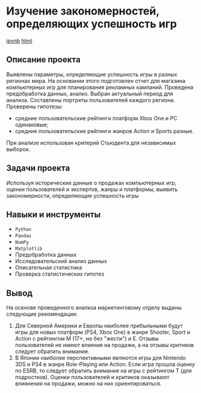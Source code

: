 # Изучение закономерностей, определяющих успешность игр
[ipynb](https://github.com/AgathaRemedy/Portfolio/blob/main/%D0%98%D0%B7%D1%83%D1%87%D0%B5%D0%BD%D0%B8%D0%B5%20%D0%B7%D0%B0%D0%BA%D0%BE%D0%BD%D0%BE%D0%BC%D0%B5%D1%80%D0%BD%D0%BE%D1%81%D1%82%D0%B5%D0%B9%2C%20%D0%BE%D0%BF%D1%80%D0%B5%D0%B4%D0%B5%D0%BB%D1%8F%D1%8E%D1%89%D0%B8%D1%85%20%D1%83%D1%81%D0%BF%D0%B5%D1%88%D0%BD%D0%BE%D1%81%D1%82%D1%8C%20%D0%B8%D0%B3%D1%80/games-strimchik.ipynb) [html](https://github.com/AgathaRemedy/Portfolio/blob/main/%D0%98%D0%B7%D1%83%D1%87%D0%B5%D0%BD%D0%B8%D0%B5%20%D0%B7%D0%B0%D0%BA%D0%BE%D0%BD%D0%BE%D0%BC%D0%B5%D1%80%D0%BD%D0%BE%D1%81%D1%82%D0%B5%D0%B9%2C%20%D0%BE%D0%BF%D1%80%D0%B5%D0%B4%D0%B5%D0%BB%D1%8F%D1%8E%D1%89%D0%B8%D1%85%20%D1%83%D1%81%D0%BF%D0%B5%D1%88%D0%BD%D0%BE%D1%81%D1%82%D1%8C%20%D0%B8%D0%B3%D1%80/games-strimchik.html)
## Описание проекта
Выявлены параметры, определяющие успешность игры в разных регионах мира. На основании этого подготовлен отчет для магазина компьютерных игр для планирования рекламных кампаний. Проведена предобработка данных, анализ. Выбран актуальный период для анализа. Составлены портреты пользователей каждого региона. 
Проверены гипотезы: 
- средние пользовательские рейтинги платформ Xbox One и PC одинаковые;
- средние пользовательские рейтинги жанров Action и Sports разные.

При анализе использован критерий Стьюдента для независимых выборок.

## Задачи проекта
Используя исторические данные о продажах компьютерных игр, оценки пользователей и экспертов, жанры и платформы, выявить закономерности, определяющие успешность игры 

## Навыки и инструменты
- `Python`
- `Pandas`
- `NumPy`
- `Matplotlib`
- Предобработка данных
- Исследовательский анализ данных
- Описательная статистика
- Проверка статистических гипотез
  
## Вывод
На освнове проведенного анализа маркетинговому отделу выданы следующие рекомендации:
1. Для Северной Америки и Европы наиболее прибыльными будут игры для новых платформ (PS4, Xbox One) в жанре Shooter, Sport и Action c рейтингом М (17+, но без "жести") и Е. Отзывы пользователей не имеют влияния на продажи, а на отзывы критиков следует обратить внимание.
2. В Японии наиболее перспективными являются игры для Nintendo 3DS и PS4 в жанре Role-Playing или Action. Если игра прошла оценку по ESRB, то следует обратить внимание на игры с рейтингом T (для подростков). Оценки пользователей и критиков оказывают влиянения на продажи, можно на них ориентироваться.

